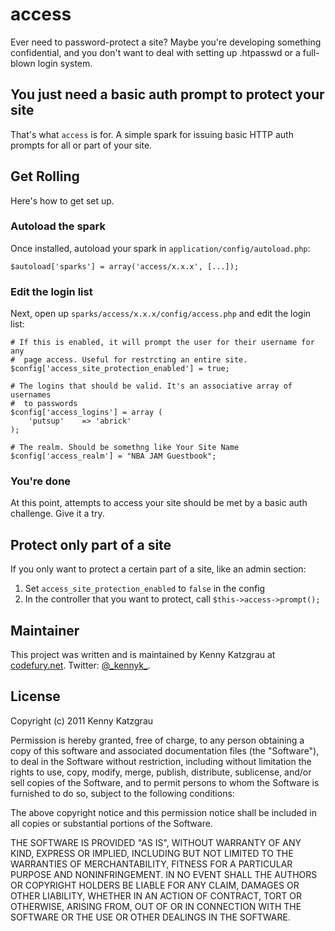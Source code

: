 # access

Ever need to password-protect a site? Maybe you're developing something
confidential, and you don't want to deal with setting up .htpasswd 
or a full-blown login system.

## You just need a basic auth prompt to protect your site

That's what `access` is for. A simple spark for issuing basic HTTP auth
prompts for all or part of your site.

## Get Rolling

Here's how to get set up.

### Autoload the spark

Once installed, autoload your spark in `application/config/autoload.php`:

`$autoload['sparks'] = array('access/x.x.x', [...]);`

### Edit the login list

Next, open up `sparks/access/x.x.x/config/access.php` and edit the login list:

    # If this is enabled, it will prompt the user for their username for any
    #  page access. Useful for restrcting an entire site.
    $config['access_site_protection_enabled'] = true;

    # The logins that should be valid. It's an associative array of usernames
    #  to passwords
    $config['access_logins'] = array (
        'putsup'    => 'abrick'
    );

    # The realm. Should be somethng like Your Site Name
    $config['access_realm'] = "NBA JAM Guestbook";

### You're done

At this point, attempts to access your site should be met by a basic auth
challenge. Give it a try.

## Protect only part of a site

If you only want to protect a certain part of a site, like an admin section:

1. Set `access_site_protection_enabled` to `false` in the config
2. In the controller that you want to protect, call `$this->access->prompt();`

## Maintainer

This project was written and is maintained by Kenny Katzgrau at [codefury.net](http://codefury.net). Twitter: [@\_kennyk\_](http://twitter.com/_kennyk_).

## License

Copyright (c) 2011 Kenny Katzgrau

Permission is hereby granted, free of charge, to any person obtaining a copy of this software and associated documentation files (the "Software"), to deal in the Software without restriction, including without limitation the rights to use, copy, modify, merge, publish, distribute, sublicense, and/or sell copies of the Software, and to permit persons to whom the Software is furnished to do so, subject to the following conditions:

The above copyright notice and this permission notice shall be included in all copies or substantial portions of the Software.

THE SOFTWARE IS PROVIDED "AS IS", WITHOUT WARRANTY OF ANY KIND, EXPRESS OR IMPLIED, INCLUDING BUT NOT LIMITED TO THE WARRANTIES OF MERCHANTABILITY, FITNESS FOR A PARTICULAR PURPOSE AND NONINFRINGEMENT. IN NO EVENT SHALL THE AUTHORS OR COPYRIGHT HOLDERS BE LIABLE FOR ANY CLAIM, DAMAGES OR OTHER LIABILITY, WHETHER IN AN ACTION OF CONTRACT, TORT OR OTHERWISE, ARISING FROM, OUT OF OR IN CONNECTION WITH THE SOFTWARE OR THE USE OR OTHER DEALINGS IN THE SOFTWARE.